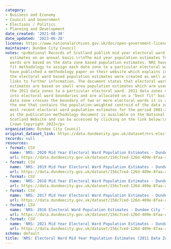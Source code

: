 ```yaml
---
category:
- Business and Economy
- Council and Government
- Elections / Politics
- Planning and Development
date_created: '2021-08-30'
date_updated: '2023-06-28'
license: https://www.nationalarchives.gov.uk/doc/open-government-licence/version/3/
maintainer: Dundee City Council
notes: <p>National Records of Scotland publish mid year electoral ward population
  estimates on an annual basis.\r\nThe mid year population estimates for the electoral
  wards are based on the data zone based population estimates. NRS have used a best
  fit methodology to assign each data zone to a particular electoral ward. \r\n\r\nNRS
  have published a methodology paper on their website which explains in detail how
  the electoral ward based population estimates were created as well as supplying
  links to further information. The document states that electoral ward population
  estimates are based on small area population estimates which are used to assign
  the 2011 data zones to a particular electoral ward. 2011 data zones do not fit exactly
  into electoral ward boundaries and are allocated on a "best fit" basis. Where a
  data zone crosses the boundary of two or more electoral wards it is allocated to
  the one that contains the population-weighted centroid of the data zone.\r\n\r\nThe
  most recent electoral ward population estimates for the period 2001-2021 as well
  as the publication methodology document is available on the National Records of
  Scotland Website and can be accessed by clicking on the link below:\r\n\r\nhttps://www.nrscotland.gov.uk/statistics-and-data/statistics/statistics-by-theme/population/population-estimates/2011-based-special-area-population-estimates/electoral-ward-population-estimates\r\n\r\n\xa9
  Crown Copyright 2022</p>
organization: Dundee City Council
original_dataset_link: https://data.dundeecity.gov.uk/dataset/nrs-electoral-ward-mid-year-population-estimates-2011-data-zone-based
records: null
resources:
- format: CSV
  name: 'NRS: 2020 Mid Year Electoral Ward Population Estimates - Dundee City'
  url: https://data.dundeecity.gov.uk/dataset/156c7ced-126d-409e-8faa-afa90b775cd6/resource/3be2f1be-2861-49cb-870a-73b2432eb7df/download/2020_ward_estimates.csv
- format: CSV
  name: 'NRS: 2019 Mid Year Electoral Ward Population Estimates - Dundee City'
  url: https://data.dundeecity.gov.uk/dataset/156c7ced-126d-409e-8faa-afa90b775cd6/resource/294ad40c-bbb7-47a1-a8b1-865c859c7de8/download/2019_ward_estimates.csv
- format: CSV
  name: 'NRS: 2018 Mid Year Electoral Ward Population Estimates - Dundee City'
  url: https://data.dundeecity.gov.uk/dataset/156c7ced-126d-409e-8faa-afa90b775cd6/resource/0b78954f-0c5e-426d-9e34-1cc9f8030420/download/2018_ward_estimates.csv
- format: CSV
  name: 'NRS: 2017 Mid Year Electoral Ward Population Estimates - Dundee City'
  url: https://data.dundeecity.gov.uk/dataset/156c7ced-126d-409e-8faa-afa90b775cd6/resource/8391a9cc-7121-4f18-a4f1-518f8e6d7dbe/download/2017_wrd_estimates.csv
- format: CSV
  name: 'NRS: 2016 Electoral Ward Population Estimates - Dundee City '
  url: https://data.dundeecity.gov.uk/dataset/156c7ced-126d-409e-8faa-afa90b775cd6/resource/c6d2fdc0-be71-4f46-9780-85034db9cf39/download/2016_ward_estimates.csv
- format: CSV
  name: 'NRS: 2021 Mid Year Electoral Ward Population Estimates - Dundee City '
  url: https://data.dundeecity.gov.uk/dataset/156c7ced-126d-409e-8faa-afa90b775cd6/resource/9b5e895f-faa7-4719-ba5b-c2708f3ffcaa/download/dundee_electoral_wrd_mye_2021.csv
schema: default
title: 'NRS: Electoral Ward Mid Year Population Estimates (2011 Data Zone Based)'
---
```

